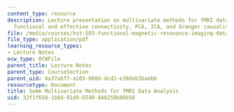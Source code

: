 ```yaml
---
content_type: resource
description: Lecture presentation on multivariate methods for fMRI data analysis,
  functional and effective connectivity, PCA, ICA, and Granger causality.
file: /media/courses/hst-583-functional-magnetic-resonance-imaging-data-acquisition-and-analysis-fall-2008/32f1f6581b8d91d96540846258b86b58_1126_mv_stats2.pdf
file_type: application/pdf
learning_resource_types:
- Lecture Notes
ocw_type: OCWFile
parent_title: Lecture Notes
parent_type: CourseSection
parent_uid: 4a37abf7-a103-068d-dcd2-e39dab1baebb
resourcetype: Document
title: Some Multivariate Methods for fMRI Data Analysis
uid: 32f1f658-1b8d-91d9-6540-846258b86b58
---
```

